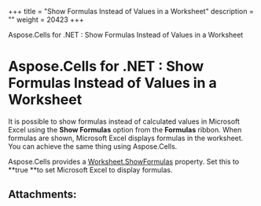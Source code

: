 +++
title = "Show Formulas Instead of Values in a Worksheet" 
description = "" 
weight = 20423 
+++

Aspose.Cells for .NET : Show Formulas Instead of Values in a Worksheet  

# Aspose.Cells for .NET : Show Formulas Instead of Values in a Worksheet


It is possible to show formulas instead of calculated values in Microsoft Excel using the **Show Formulas** option from the **Formulas** ribbon. When formulas are shown, Microsoft Excel displays formulas in the worksheet. You can achieve the same thing using Aspose.Cells.

Aspose.Cells provides a [Worksheet.ShowFormulas](https://apireference.aspose.com/net/cells/aspose.cells/worksheet/properties/showformulas) property. Set this to **true **to set Microsoft Excel to display formulas.

## Attachments:


